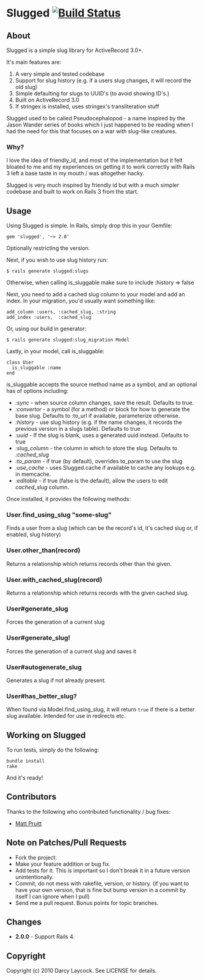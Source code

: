 # Slugged [![Build Status](https://secure.travis-ci.org/Sutto/slugged.png?branch=master)](http://travis-ci.org/Sutto/slugged)

## About ###

Slugged is a simple slug library for ActiveRecord 3.0+.

It's main features are:

1. A very simple and tested codebase
2. Support for slug history (e.g. if a users slug changes, it will record the old slug)
3. Simple defaulting for slugs to UUID's (to avoid showing ID's.)
4. Built on ActiveRecord 3.0
5. If stringex is installed, uses stringex's transliteration stuff


Slugged used to be called Pseudocephalopod - a name inspired by the Jason Wander series of
books which I just happened to be reading when I had the need for this that focuses on a
war with slug-like creatures.

### Why? ###

I love the idea of friendly\_id, and most of the implementation but it felt bloated
to me and my experiences on getting it to work correctly with Rails 3 left a base taste
in my mouth / was altogether hacky.

Slugged is very much inspired by friendly id but with a much simpler codebase
and built to work on Rails 3 from the start.

## Usage ##

Using Slugged is simple. In Rails, simply drop this in your Gemfile:

    gem 'slugged', '~> 2.0'
    
Optionally restricting the version.

Next, if you wish to use slug history run:

    $ rails generate slugged:slugs
    
Otherwise, when calling is\_sluggable make sure to include :history => false

Next, you need to add a cached slug column to your model and add an index. In your migration,
you'd usually want something like:

    add_column :users, :cached_slug, :string
    add_index :users,  :cached_slug
    
Or, using our build in generator:

    $ rails generate slugged:slug_migration Model
    
Lastly, in your model, call is\_sluggable:

    class User
      is_sluggable :name
    end
    
is\_sluggable accepts the source method name as a symbol, and an optional has of options including:

* _:sync_ - when source column changes, save the result. Defaults to true.
* _:convertor_ - a symbol (for a method) or block for how to generate the base slug. Defaults to :to\_url if available, parameterize otherwise.
* _:history_ - use slug history (e.g. if the name changes, it records the previous version in a slugs table). Defaults to true
* _:uuid_ - If the slug is blank, uses a generated uuid instead. Defaults to true
* _:slug\_column_ - the column in which to store the slug. Defaults to _:cached\_slug_
* _:to\_param_ - if true (by default), overrides to_param to use the slug
* _:use\_cache_ - uses Slugged.cache if available to cache any lookups e.g. in memcache.
* _:editable_ - if true (false is the default), allow the users to edit _cached\_slug_ column.

Once installed, it provides the following methods:

### User.find\_using\_slug "some-slug" ###

Finds a user from a slug (which can be the record's id, it's cached slug or, if enabled, slug history)

### User.other\_than(record) ###

Returns a relationship which returns records other than the given.

### User.with\_cached\_slug(record) ###

Returns a relationship which returns records with the given cached slug.

### User#generate\_slug ###

Forces the generation of a current slug

### User#generate\_slug! ###

Forces the generation of a current slug and saves it

### User#autogenerate\_slug ###

Generates a slug if not already present.

### User#has\_better\_slug? ###

When found via Model.find\_using\_slug, it will return `true`
if there is a better slug available. Intended for use in redirects etc.

## Working on Slugged

To run tests, simply do the following:

    bundle install
    rake

And it's ready!

## Contributors

Thanks to the following who contributed functionality / bug fixes:

* [Matt Pruitt](http://github.com/guitsaru)

## Note on Patches/Pull Requests
 
* Fork the project.
* Make your feature addition or bug fix.
* Add tests for it. This is important so I don't break it in a future version unintentionally.
* Commit, do not mess with rakefile, version, or history. (if you want to have your own version, that is fine but bump version in a commit by itself I can ignore when I pull)
* Send me a pull request. Bonus points for topic branches.

## Changes

* __2.0.0__ - Support Rails 4.

## Copyright

Copyright (c) 2010 Darcy Laycock. See LICENSE for details.
